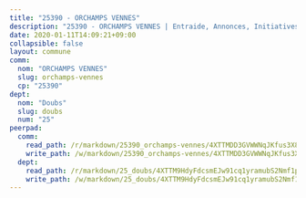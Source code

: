 ```yaml
---
title: "25390 - ORCHAMPS VENNES"
description: "25390 - ORCHAMPS VENNES | Entraide, Annonces, Initiatives"
date: 2020-01-11T14:09:21+09:00
collapsible: false
layout: commune
comm:
  nom: "ORCHAMPS VENNES"
  slug: orchamps-vennes
  cp: "25390"
dept:
  nom: "Doubs"
  slug: doubs
  num: "25"
peerpad:
  comm:
    read_path: /r/markdown/25390_orchamps-vennes/4XTTMDD3GVWWNqJKfus3X8yYQkoVGQ6eTh19kef3YwaanWxjd
    write_path: /w/markdown/25390_orchamps-vennes/4XTTMDD3GVWWNqJKfus3X8yYQkoVGQ6eTh19kef3YwaanWxjd-K3TgTtke3nuFnyEwJ94ZcjcSX2LBTEEDa3TjHucJqmTsC6GeTErHnmaNZeNBWo5TNwFiFosXVVMC6P28CP1LNtEe7L3ZNUHxPeDdMXYcYAzDrnqHsC1cLc2ZyGhBSfRUvBfTJEk3
  dept:
    read_path: /r/markdown/25_doubs/4XTTM9HdyFdcsmEJw91cq1yramubS2Nmf1ps2s84xcMxY74Zv
    write_path: /w/markdown/25_doubs/4XTTM9HdyFdcsmEJw91cq1yramubS2Nmf1ps2s84xcMxY74Zv-K3TgURza6A4QY75MscA2g52nUX9tjMQaHW9mgBSgyRKNNp3M6gkaXA9iDDtpbSx22mTSZbQLYS1izbwsznz8e9u5BERCmGKxZ379xV2nAaDe1bGyxrjytc7G1EcbGtknRFYQ1Lxp
---
```


